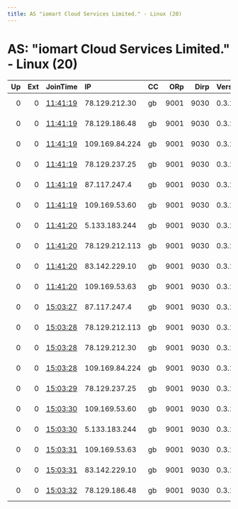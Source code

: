 ```yaml
---
title: AS "iomart Cloud Services Limited." - Linux (20)
---
```


# AS: "iomart Cloud Services Limited." - Linux (20)

|   Up |   Ext | JoinTime                                                                                            | IP             | CC   |   ORp |   Dirp | Version   | Contact                      | Nickname   |   eFamMembers |
|-----:|------:|:----------------------------------------------------------------------------------------------------|:---------------|:-----|------:|-------:|:----------|:-----------------------------|:-----------|--------------:|
|    0 |     0 | [11:41:19](https://metrics.torproject.org/rs.html#details/460CDB287B48F2E767FBCFD8B1FE6C601F275F25) | 78.129.212.30  | gb   |  9001 |   9030 | 0.3.2.9   | Marco Slater &lt;tor@marcosl | MSTRL      |             1 |
|    0 |     0 | [11:41:19](https://metrics.torproject.org/rs.html#details/0ABE1F38A11BF79695AD2E7A03161FEB197C92ED) | 78.129.186.48  | gb   |  9001 |   9030 | 0.3.2.9   | Marco Slater &lt;tor@marcosl | MSTRL      |             1 |
|    0 |     0 | [11:41:19](https://metrics.torproject.org/rs.html#details/5E9B4EAB8B661B056521E2261913E40E087BFA60) | 109.169.84.224 | gb   |  9001 |   9030 | 0.3.2.9   | Marco Slater &lt;tor@marcosl | MSTRL      |             1 |
|    0 |     0 | [11:41:19](https://metrics.torproject.org/rs.html#details/32EB9FF6E0D6AC5602B15586AA053CEF01B31DDC) | 78.129.237.25  | gb   |  9001 |   9030 | 0.3.2.9   | Marco Slater &lt;tor@marcosl | MSTRL      |             1 |
|    0 |     0 | [11:41:19](https://metrics.torproject.org/rs.html#details/2B96B45A422DFCAF3B9F800158124142C79415FC) | 87.117.247.4   | gb   |  9001 |   9030 | 0.3.2.9   | Marco Slater &lt;tor@marcosl | MSTRL      |             1 |
|    0 |     0 | [11:41:19](https://metrics.torproject.org/rs.html#details/BBB361B07CF6B683676E1CA8110051C9E0FF4874) | 109.169.53.60  | gb   |  9001 |   9030 | 0.3.2.9   | Marco Slater &lt;tor@marcosl | MSTRL      |             1 |
|    0 |     0 | [11:41:20](https://metrics.torproject.org/rs.html#details/0515D5CCA5C119DF67FBBEAFEB988751C99913E9) | 5.133.183.244  | gb   |  9001 |   9030 | 0.3.2.9   | Marco Slater &lt;tor@marcosl | MSTRL      |             1 |
|    0 |     0 | [11:41:20](https://metrics.torproject.org/rs.html#details/64E9A57ACC0C566A48BFC37F74FE373B943286A4) | 78.129.212.113 | gb   |  9001 |   9030 | 0.3.2.9   | Marco Slater &lt;tor@marcosl | MSTRL      |             1 |
|    0 |     0 | [11:41:20](https://metrics.torproject.org/rs.html#details/78356EC2D49BAE8E795FF770CA2727DC916BE30A) | 83.142.229.10  | gb   |  9001 |   9030 | 0.3.2.9   | Marco Slater &lt;tor@marcosl | MSTRL      |             1 |
|    0 |     0 | [11:41:20](https://metrics.torproject.org/rs.html#details/DE09C884583FD8736C2B6E272697BAC5CD560AF4) | 109.169.53.63  | gb   |  9001 |   9030 | 0.3.2.9   | Marco Slater &lt;tor@marcosl | MSTRL      |             1 |
|    0 |     0 | [15:03:27](https://metrics.torproject.org/rs.html#details/D44A1383BB51E7C6EE32D9A3EC1005E6332EBE86) | 87.117.247.4   | gb   |  9001 |   9030 | 0.3.2.9   | Marco Slater &lt;tor@marcosl | MSTRL      |             2 |
|    0 |     0 | [15:03:28](https://metrics.torproject.org/rs.html#details/5C38869992D710B42CC2D55D83FD533E1CF7BF57) | 78.129.212.113 | gb   |  9001 |   9030 | 0.3.2.9   | Marco Slater &lt;tor@marcosl | MSTRL      |             2 |
|    0 |     0 | [15:03:28](https://metrics.torproject.org/rs.html#details/D357054C636A278B14DDB601864CE849E1AD9C81) | 78.129.212.30  | gb   |  9001 |   9030 | 0.3.2.9   | Marco Slater &lt;tor@marcosl | MSTRL      |             2 |
|    0 |     0 | [15:03:28](https://metrics.torproject.org/rs.html#details/3D217696D866EF20D23CF215E8E3D6ABE05345EA) | 109.169.84.224 | gb   |  9001 |   9030 | 0.3.2.9   | Marco Slater &lt;tor@marcosl | MSTRL      |             2 |
|    0 |     0 | [15:03:29](https://metrics.torproject.org/rs.html#details/E5C75F26A19C88E690053529EC840410CC41D477) | 78.129.237.25  | gb   |  9001 |   9030 | 0.3.2.9   | Marco Slater &lt;tor@marcosl | MSTRL      |             2 |
|    0 |     0 | [15:03:30](https://metrics.torproject.org/rs.html#details/640C8D200080999232CEEEFEF5B9D04D8D3E58B2) | 109.169.53.60  | gb   |  9001 |   9030 | 0.3.2.9   | Marco Slater &lt;tor@marcosl | MSTRL      |             2 |
|    0 |     0 | [15:03:30](https://metrics.torproject.org/rs.html#details/3F5014DF7D3CE975C91F0ADB341B5106CD61D18B) | 5.133.183.244  | gb   |  9001 |   9030 | 0.3.2.9   | Marco Slater &lt;tor@marcosl | MSTRL      |             2 |
|    0 |     0 | [15:03:31](https://metrics.torproject.org/rs.html#details/A7D9145B7CDE177C06B2B8A50F04423151901E6A) | 109.169.53.63  | gb   |  9001 |   9030 | 0.3.2.9   | Marco Slater &lt;tor@marcosl | MSTRL      |             2 |
|    0 |     0 | [15:03:31](https://metrics.torproject.org/rs.html#details/43505FE3CCAE92429D5786E7BF88BBCBCD75523E) | 83.142.229.10  | gb   |  9001 |   9030 | 0.3.2.9   | Marco Slater &lt;tor@marcosl | MSTRL      |             2 |
|    0 |     0 | [15:03:32](https://metrics.torproject.org/rs.html#details/2BCACCCCF747983A694E458981360F75CC424C13) | 78.129.186.48  | gb   |  9001 |   9030 | 0.3.2.9   | Marco Slater &lt;tor@marcosl | MSTRL      |             2 |

